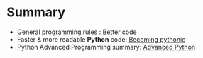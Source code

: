 # Summary

- General programming rules : [Better code](better_code.md)
- Faster & more readable **Python** code: [Becoming pythonic](becoming_pythonic.md)
- Python Advanced Programming summary: [Advanced Python](advanced_programming/README.md)
